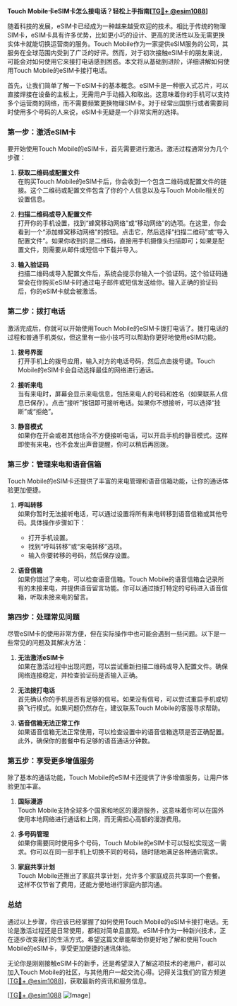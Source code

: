 **Touch Mobile卡eSIM卡怎么接电话？轻松上手指南[[TG💪+ @esim1088](https://t.me/s/esim1088)]**

随着科技的发展，eSIM卡已经成为一种越来越受欢迎的技术。相比于传统的物理SIM卡，eSIM卡具有许多优势，比如更小巧的设计、更高的灵活性以及无需更换实体卡就能切换运营商的服务。Touch Mobile作为一家提供eSIM服务的公司，其服务在全球范围内受到了广泛的好评。然而，对于初次接触eSIM卡的朋友来说，可能会对如何使用它来接打电话感到困惑。本文将从基础到进阶，详细讲解如何使用Touch Mobile的eSIM卡接打电话。

首先，让我们简单了解一下eSIM卡的基本概念。eSIM卡是一种嵌入式芯片，可以直接焊接在设备的主板上，无需用户手动插入和取出。这意味着你的手机可以支持多个运营商的网络，而不需要频繁更换物理SIM卡。对于经常出国旅行或者需要同时使用多个号码的人来说，eSIM卡无疑是一个非常实用的选择。

### **第一步：激活eSIM卡**

要开始使用Touch Mobile的eSIM卡，首先需要进行激活。激活过程通常分为几个步骤：

1. **获取二维码或配置文件**  
   在购买Touch Mobile的eSIM卡后，你会收到一个包含二维码或配置文件的链接。这个二维码或配置文件包含了你的个人信息以及与Touch Mobile相关的设置信息。

2. **扫描二维码或导入配置文件**  
   打开你的手机设置，找到“蜂窝移动网络”或“移动网络”的选项。在这里，你会看到一个“添加蜂窝移动网络”的按钮。点击它，然后选择“扫描二维码”或“导入配置文件”。如果你收到的是二维码，直接用手机摄像头扫描即可；如果是配置文件，则需要从邮件或短信中下载并导入。

3. **输入验证码**  
   扫描二维码或导入配置文件后，系统会提示你输入一个验证码。这个验证码通常会在你购买eSIM卡时通过电子邮件或短信发送给你。输入正确的验证码后，你的eSIM卡就会被激活。

### **第二步：拨打电话**

激活完成后，你就可以开始使用Touch Mobile的eSIM卡拨打电话了。拨打电话的过程和普通手机类似，但这里有一些小技巧可以帮助你更好地使用eSIM功能。

1. **拨号界面**  
   打开手机上的拨号应用，输入对方的电话号码，然后点击拨号键。Touch Mobile的eSIM卡会自动选择最佳的网络进行通话。

2. **接听来电**  
   当有来电时，屏幕会显示来电信息，包括来电人的号码和姓名（如果联系人信息已保存）。点击“接听”按钮即可接听电话。如果你不想接听，可以选择“挂断”或“拒绝”。

3. **静音模式**  
   如果你在开会或者其他场合不方便接听电话，可以开启手机的静音模式。这样即使有来电，也不会发出声音提醒，你可以稍后再回拨。

### **第三步：管理来电和语音信箱**

Touch Mobile的eSIM卡还提供了丰富的来电管理和语音信箱功能，让你的通话体验更加便捷。

1. **呼叫转移**  
   如果你暂时无法接听电话，可以通过设置将所有来电转移到语音信箱或其他号码。具体操作步骤如下：
   - 打开手机设置。
   - 找到“呼叫转移”或“来电转移”选项。
   - 输入你要转移的号码，然后保存设置。

2. **语音信箱**  
   如果你错过了来电，可以检查语音信箱。Touch Mobile的语音信箱会记录所有的未接来电，并提供语音留言功能。你可以通过拨打特定的号码进入语音信箱，听取未接来电的留言。

### **第四步：处理常见问题**

尽管eSIM卡的使用非常方便，但在实际操作中也可能会遇到一些问题。以下是一些常见的问题及其解决方法：

1. **无法激活eSIM卡**  
   如果在激活过程中出现问题，可以尝试重新扫描二维码或导入配置文件。确保网络连接稳定，并检查验证码是否输入正确。

2. **无法拨打电话**  
   首先确认你的手机是否有足够的信号。如果没有信号，可以尝试重启手机或切换飞行模式。如果问题仍然存在，建议联系Touch Mobile的客服寻求帮助。

3. **语音信箱无法正常工作**  
   如果语音信箱无法正常使用，可以检查设置中的语音信箱选项是否正确配置。此外，确保你的套餐中有足够的语音通话分钟数。

### **第五步：享受更多增值服务**

除了基本的通话功能，Touch Mobile的eSIM卡还提供了许多增值服务，让用户体验更加丰富。

1. **国际漫游**  
   Touch Mobile支持全球多个国家和地区的漫游服务，这意味着你可以在国外使用本地网络进行通话和上网，而无需担心高额的漫游费用。

2. **多号码管理**  
   如果你需要同时使用多个号码，Touch Mobile的eSIM卡可以轻松实现这一需求。你可以在同一部手机上切换不同的号码，随时随地满足各种通讯需求。

3. **家庭共享计划**  
   Touch Mobile还推出了家庭共享计划，允许多个家庭成员共享同一个套餐。这样不仅节省了费用，还能方便地进行家庭内部沟通。

### **总结**

通过以上步骤，你应该已经掌握了如何使用Touch Mobile的eSIM卡接打电话。无论是激活过程还是日常使用，都相对简单且直观。eSIM卡作为一种新兴技术，正在逐步改变我们的生活方式。希望这篇文章能帮助你更好地了解和使用Touch Mobile的eSIM卡，享受更加便捷的通讯体验。

无论你是刚刚接触eSIM卡的新手，还是希望深入了解这项技术的老用户，都可以加入Touch Mobile的社区，与其他用户一起交流心得。记得关注我们的官方频道[[TG💪+ @esim1088](https://t.me/s/esim1088)]，获取最新的资讯和服务信息。

[[TG💪+ @esim1088](https://t.me/s/esim1088) ![Image](https://i.postimg.cc/4NQfJmqS/Snipaste-2025-05-13-00-14-12.png)]